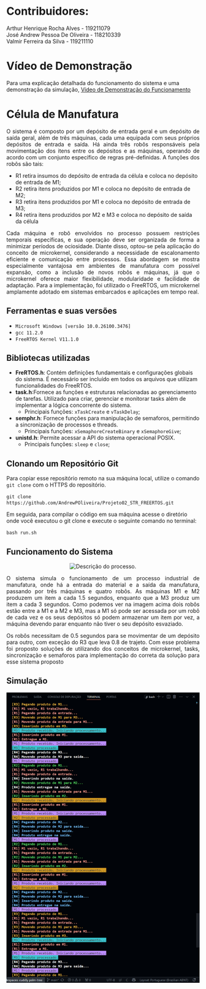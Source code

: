 # Contribuidores: 

Arthur Henrique Rocha Alves     - 119211079\
José Andrew Pessoa De Oliveira  - 118210339\
Valmir Ferreira da Silva        - 119211110


# Vídeo de Demonstração
Para uma explicação detalhada do funcionamento do sistema e uma demonstração da simulação,
[Vídeo de Demonstração do Funcionamento](https://youtu.be/wwC0thzt_Ng)

# Célula de Manufatura

<p align="justify"> O sistema é composto por um depósito de entrada geral e um depósito de saída geral, além de três máquinas, cada uma equipada com seus próprios depósitos de entrada e saída. Há ainda três robôs responsáveis pela movimentação dos itens entre os depósitos e as máquinas, operando de acordo com um conjunto específico de regras pré-definidas. A funções dos robôs são tais:


  *  R1 retira insumos do depósito de entrada da célula e coloca no 
depósito de entrada de M1; 
  *  R2 retira itens produzidos por M1 e coloca no depósito de entrada de 
M2; 
  *  R3 retira itens produzidos por M1 e coloca no depósito de entrada de 
M3; 
  *  R4 retira itens produzidos por M2 e M3 e coloca no depósito de saída da célula


<p align="justify"> Cada máquina e robô envolvidos no processo possuem restrições temporais específicas, e sua operação deve ser organizada de forma a minimizar períodos de ociosidade. Diante disso, optou-se pela aplicação do conceito de microkernel, considerando a necessidade de escalonamento eficiente e comunicação entre processos. Essa abordagem se mostra especialmente vantajosa em ambientes de manufatura com possível expansão, como a inclusão de novos robôs e máquinas, já que o microkernel oferece maior flexibilidade, modularidade e facilidade de adaptação. Para a implementação, foi utilizado o FreeRTOS, um microkernel amplamente adotado em sistemas embarcados e aplicações em tempo real.

## Ferramentas e suas versões
 * `Microsoft Windows [versão 10.0.26100.3476]` 
 * `gcc 11.2.0`
 * `FreeRTOS Kernel V11.1.0`
  

## Bibliotecas utilizadas
  * **FreRTOS.h**: Contém definições fundamentais e configurações globais do sistema. É necessário ser incluído em todos os arquivos que utilizam funcionalidades do FreeRTOS.
  * **task.h**:Fornece as funções e estruturas relacionadas ao gerenciamento de tarefas. Utilizado para criar, gerenciar e monitorar tasks além de implementar a lógica concorrente do sistema.
    * Principais funções: `xTaskCreate` e `vTaskDelay`;
  * **semphr.h**: Fornece funções para manipulação de semaforos, permitindo a sincronização de processos e threads.
    * Principais funções: `xSemaphoreCreateBinary` e `xSemaphoreGive`;
  * **unistd.h**: Permite acessar a API do sistema operacional POSIX.
    * Principais funções: `sleep` e `close`;



## Clonando um Repositório Git

Para copiar esse repositório remoto na sua máquina local, utilize o comando `git clone` com o HTTPS do repositório.

```
git clone https://github.com/AndrewPOliveira/Projeto02_STR_FREERTOS.git
```

Em seguida, para compilar o código em sua máquina acesse o diretório onde você executou o git clone e execute o seguinte comando no terminal: 
```
bash run.sh
```

## Funcionamento do Sistema

<p align="center">
  <img src=imagens/CélulaDeManufatura.png alt="Descrição do processo."/>
</p>

<p align="justify"> O sistema simula o funcionamento de um processo industrial de manufatura, onde há a entrada do material e a saída da manufatura, passando por três máquinas e quatro robôs. As máquinas M1 e M2 produzem um item a cada 1.5 segundos, enquanto que a M3 produz um item a cada 3 segundos. Como podemos ver na imagem acima dois robôs estão entre a M1 e a M2 e M3, mas a M1 só pode ser acessada por um robô de cada vez e os seus depósitos só podem armazenar um item por vez, a máquina devendo parar enquanto não tiver o seu depósito esvaziado. 


<p align="justify"> Os robôs necessitam de 0.5 segundos para se movimentar de um depósito para outro, com exceção do R3 que leva 0.8 de trajeto. Com esse problema foi proposto soluções de utilizando dos conceitos de microkernel, tasks, sincronização e semaforos para implementação do correta da solução para esse sistema proposto

## Simulação 
<p align="center">
  <img src=imagens/simu.png alt="Descrição do processo."/>
</p>


